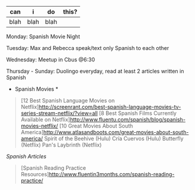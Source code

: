 can | i | do | this? |
---|---|---|---|
blah|blah|blah|

Monday: Spanish Movie Night

Tuesday: Max and Rebecca speak/text only Spanish to each other

Wednesday: Meetup in Cbus @6:30

Thursday - Sunday: Duolingo everyday, read at least 2 articles written in Spanish

* Spanish Movies *
> [12 Best Spanish Language Movies on Netflix]http://screenrant.com/best-spanish-language-movies-tv-series-stream-netflix/?view=all
> [8 Best Spanish Films Currently Available on Netflix]http://www.fluentu.com/spanish/blog/spanish-movies-netflix/
> [10 Great Movies About South America]http://www.atlasandboots.com/great-movies-about-south-america/
> Spirit of the Beehive (Hulu)
> Cría Cuervos (Hulu)
> Butterfly (Netflix)
> Pan's Laybrinth (Netflix)

*Spanish Articles*
> [Spanish Reading Practice Resources]http://www.fluentin3months.com/spanish-reading-practice/
